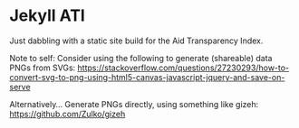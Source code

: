 # Jekyll ATI

Just dabbling with a static site build for the Aid Transparency Index.

Note to self: Consider using the following to generate (shareable) data PNGs from SVGs:
https://stackoverflow.com/questions/27230293/how-to-convert-svg-to-png-using-html5-canvas-javascript-jquery-and-save-on-serve

Alternatively… Generate PNGs directly, using something like gizeh:
https://github.com/Zulko/gizeh
